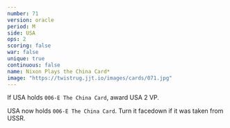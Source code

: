 ```yaml
---
number: 71
version: oracle
period: M
side: USA
ops: 2
scoring: false
war: false
unique: true
continuous: false
name: Nixon Plays the China Card*
image: "https://twistrug.jjt.io/images/cards/071.jpg"
---
```

If USA holds `006-E The China Card`, award USA 2 VP.

USA now holds `006-E The China Card`. Turn it facedown if it was taken from USSR.
